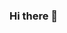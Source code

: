 ### Hi there 👋

<!--
**gusibi/gusibi** is a ✨ _special_ ✨ repository because its `README.md` (this file) appears on your GitHub profile.

Here are some ideas to get you started:

[![gusibi's github stats](https://github-readme-stats.vercel.app/api?username=gusibi)](https://github.com/anuraghazra/github-readme-stats)

- 🔭 I’m currently working on ...
- 🌱 I’m currently learning ...
- 👯 I’m looking to collaborate on ...
- 🤔 I’m looking for help with ...
- 💬 Ask me about ...
- 📫 How to reach me: ...
- 😄 Pronouns: ...
- ⚡ Fun fact: ...
-->
